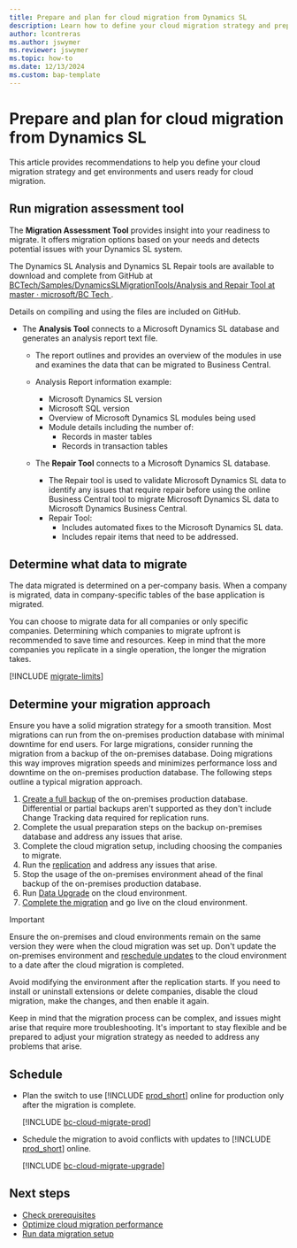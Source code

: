 ```yaml
---
title: Prepare and plan for cloud migration from Dynamics SL
description: Learn how to define your cloud migration strategy and prepare environments and users for Dynamics SL cloud migration.
author: lcontreras
ms.author: jswymer
ms.reviewer: jswymer
ms.topic: how-to
ms.date: 12/13/2024
ms.custom: bap-template 
---
```

# Prepare and plan for cloud migration from Dynamics SL

This article provides recommendations to help you define your cloud migration strategy and get environments and users ready for cloud migration.

## Run migration assessment tool

The **Migration Assessment Tool** provides insight into your readiness to migrate. It offers migration options based on your needs and detects potential issues with your Dynamics SL system.

The Dynamics SL Analysis and Dynamics SL Repair tools are available to download and complete from GitHub at [BCTech/Samples/DynamicsSLMigrationTools/Analysis and Repair Tool at master · microsoft/BC Tech ](https://github.com/microsoft/BCTech/tree/master/samples/DynamicsSLMigrationTools/Analysis%20and%20Repair%20Tool).

Details on compiling and using the files are included on GitHub.

- The **Analysis Tool** connects to a Microsoft Dynamics SL database and generates an analysis report text file.
  - The report outlines and provides an overview of the modules in use and examines the data that can be migrated to Business Central.
  - Analysis Report information example:
    - Microsoft Dynamics SL version
    - Microsoft SQL version
    - Overview of Microsoft Dynamics SL modules being used
    - Module details including the number of:
      - Records in master tables
      - Records in transaction tables

  - The **Repair Tool** connects to a Microsoft Dynamics SL database.
    - The Repair tool is used to validate Microsoft Dynamics SL data to identify any issues that require repair before using the online Business Central tool to migrate Microsoft Dynamics SL data to Microsoft Dynamics Business Central.
    - Repair Tool:
      - Includes automated fixes to the Microsoft Dynamics SL data.
      - Includes repair items that need to be addressed.

## Determine what data to migrate

The data migrated is determined on a per-company basis. When a company is migrated, data in company-specific tables of the base application is migrated.

You can choose to migrate data for all companies or only specific companies. Determining which companies to migrate upfront is recommended to save time and resources. Keep in mind that the more companies you replicate in a single operation, the longer the migration takes.

[!INCLUDE [migrate-limits](../developer/includes/migrate-limits.md)]

## Determine your migration approach

Ensure you have a solid migration strategy for a smooth transition. Most migrations can run from the on-premises production database with minimal downtime for end users. For large migrations, consider running the migration from a backup of the on-premises database. Doing migrations this way improves migration speeds and minimizes performance loss and downtime on the on-premises production database. The following steps outline a typical migration approach.

1. [Create a full backup](/sql/relational-databases/backup-restore/create-a-full-database-backup-sql-server) of the on-premises production database. Differential or partial backups aren't supported as they don't include Change Tracking data required for replication runs.
1. Complete the usual preparation steps on the backup on-premises database and address any issues that arise.
1. Complete the cloud migration setup, including choosing the companies to migrate.
1. Run the [replication](migrate-data-replication-run-SL.md) and address any issues that arise.
1. Stop the usage of the on-premises environment ahead of the final backup of the on-premises production database.
1. Run [Data Upgrade](migration-data-upgrade-SL.md) on the cloud environment.
1. [Complete the migration](migration-finish-SL.md) and go live on the cloud environment.

> [!IMPORTANT]
> Ensure the on-premises and cloud environments remain on the same version they were when the cloud migration was set up. Don't update the on-premises environment and [reschedule updates](update-rollout-timeline.md) to the cloud environment to a date after the cloud migration is completed.
>
> Avoid modifying the environment after the replication starts. If you need to install or uninstall extensions or delete companies, disable the cloud migration, make the changes, and then enable it again.

Keep in mind that the migration process can be complex, and issues might arise that require more troubleshooting. It's important to stay flexible and be prepared to adjust your migration strategy as needed to address any problems that arise.

## Schedule

- Plan the switch to use [!INCLUDE [prod_short](../includes/prod_short.md)] online for production only after the migration is complete.

  [!INCLUDE [bc-cloud-migrate-prod](../includes/bc-cloud-migrate-prod.md)]  

- Schedule the migration to avoid conflicts with updates to [!INCLUDE [prod_short](../includes/prod_short.md)] online.

  [!INCLUDE [bc-cloud-migrate-upgrade](../includes/bc-cloud-migrate-upgrade.md)]

## Next steps

- [Check prerequisites](cloud-migration-prerequisites-SL.md)  
- [Optimize cloud migration performance](migration-optimize-replication.md)  
- [Run data migration setup](migration-setup-SL.md)
